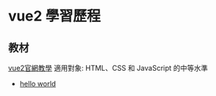 # vue2 學習歷程

## 教材

[vue2官網教學](https://vuefe.cn/v2/guide/)
適用對象: HTML、CSS 和 JavaScript 的中等水準

- [hello world](./helloworld.html)
